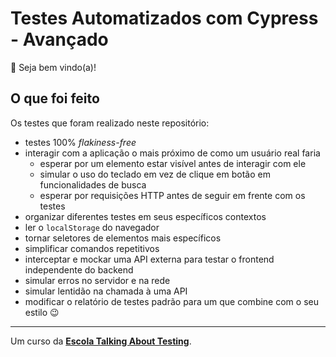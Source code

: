 # Testes Automatizados com Cypress - Avançado

👋 Seja bem vindo(a)!

## O que foi feito

Os testes que foram realizado neste repositório:

- testes 100% _flakiness-free_
- interagir com a aplicação o mais próximo de como um usuário real faria
  - esperar por um elemento estar visível antes de interagir com ele
  - simular o uso do teclado em vez de clique em botão em funcionalidades de busca
  - esperar por requisições HTTP antes de seguir em frente com os testes
- organizar diferentes testes em seus específicos contextos
- ler o `localStorage` do navegador
- tornar seletores de elementos mais específicos
- simplificar comandos repetitivos
- interceptar e mockar uma API externa para testar o frontend independente do backend
- simular erros no servidor e na rede
- simular lentidão na chamada à uma API
- modificar o relatório de testes padrão para um que combine com o seu estilo 😉

---

Um curso da [**Escola Talking About Testing**](https://udemy.com/user/walmyr).
